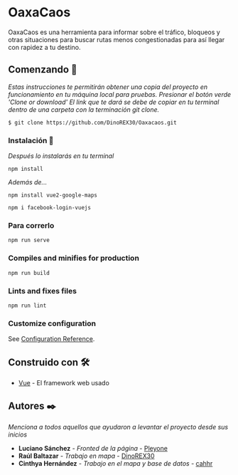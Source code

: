 # OaxaCaos

OaxaCaos es una herramienta para informar sobre el tráfico, bloqueos y otras situaciones para buscar rutas menos congestionadas para así llegar con rapidez a tu destino.

## Comenzando 🚀

_Estas instrucciones te permitirán obtener una copia del proyecto en funcionamiento en tu máquina local para pruebas._
_Presionar el botón verde 'Clone or download'_
_El link que te dará se debe de copiar en tu terminal dentro de una carpeta con la terminación git clone._
```
$ git clone https://github.com/DinoREX30/Oaxacaos.git
```


### Instalación 🔧

_Después lo instalarás en tu terminal_

```
npm install
```

_Además de..._

```
npm install vue2-google-maps
```
```
npm i facebook-login-vuejs
```
### Para correrlo
```
npm run serve
```
### Compiles and minifies for production
```
npm run build
```

### Lints and fixes files
```
npm run lint
```

### Customize configuration
See [Configuration Reference](https://cli.vuejs.org/config/).

## Construido con 🛠️

* [ Vue](https://vuejs.org/) - El framework web usado


## Autores ✒️

_Menciona a todos aquellos que ayudaron a levantar el proyecto desde sus inicios_

* **Luciano Sánchez** - *Fronted de la página* - [Pleyone](https://github.com/Pleyone)
* **Raúl Baltazar** - *Trabajo en mapa* - [DinoREX30](https://github.com/DinoREX30)
* **Cinthya Hernández** - *Trabajo en el mapa y base de datos* - [cahhr](https://github.com/cahhr)

